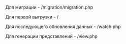 Для миграции - /migration/migration.php

Для первой выгрузки - /

Для последующего обновления данных - /watch.php

Для генерации представлений - /view.php